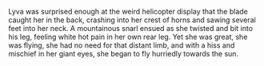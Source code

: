 Lyva was surprised enough at the weird helicopter display that the blade caught her in the back, crashing into her crest of horns and sawing several feet into her neck. A mountainous snarl ensued as she twisted and bit into his leg, feeling white hot pain in her own rear leg. Yet she was great, she was flying, she had no need for that distant limb, and with a hiss and mischief in her giant eyes, she began to fly hurriedly towards the sun.